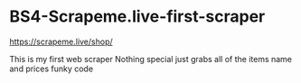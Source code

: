 # BS4-Scrapeme.live-first-scraper
https://scrapeme.live/shop/ 

This is my first web scraper
Nothing special just grabs all of the items name and prices
funky code
